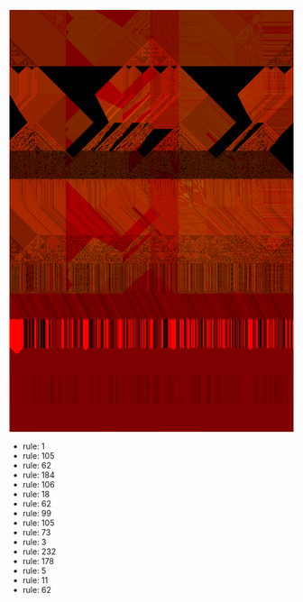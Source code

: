 ![photo](./output.png) 
 * rule: 1
* rule: 105
* rule: 62
* rule: 184
* rule: 106
* rule: 18
* rule: 62
* rule: 99
* rule: 105
* rule: 73
* rule: 3
* rule: 232
* rule: 178
* rule: 5
* rule: 11
* rule: 62
